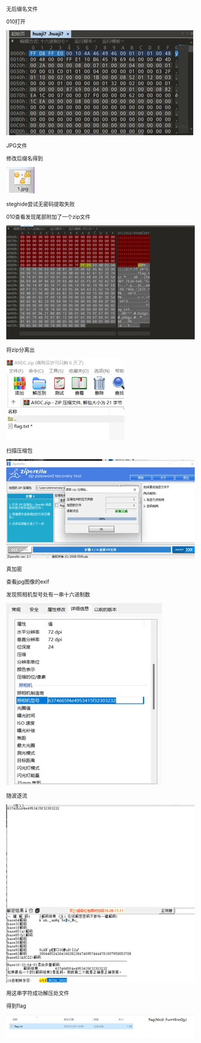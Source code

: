 无后缀名文件

010打开

![img](./assets/wps78.jpg) 

JPG文件

修改后缀名得到

![img](./assets/wps79.jpg) 

 

steghide尝试无密码提取失败

010查看发现尾部附加了一个zip文件

![img](./assets/wps80.jpg) 

将zip分离出

![img](./assets/wps81.jpg) 

扫描压缩包

![img](./assets/wps82.jpg) 

 

真加密

 

查看jpg图像的exif

发现照相机型号处有一串十六进制数

![img](./assets/wps83.jpg) 

随波逐流

![img](./assets/wps84.jpg) 

用这串字符成功解压处文件

得到flag

![img](./assets/wps85.jpg) 

 

 